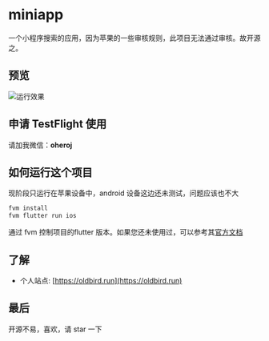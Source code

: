 # miniapp

一个小程序搜索的应用，因为苹果的一些审核规则，此项目无法通过审核。故开源之。

## 预览

![运行效果](https://github.com/swiftdo/miniapp/blob/master/preview.gif?raw=true)

## 申请 TestFlight 使用

请加我微信：**oheroj**

## 如何运行这个项目

现阶段只运行在苹果设备中，android 设备这边还未测试，问题应该也不大

```sh
fvm install
fvm flutter run ios 
```

通过 fvm 控制项目的flutter 版本。如果您还未使用过，可以参考其[官方文档](https://fvm.app/docs/getting_started/installation)

## 了解

* 个人站点: [https://oldbird.run](https://oldbird.run)

## 最后

开源不易，喜欢，请 star 一下


